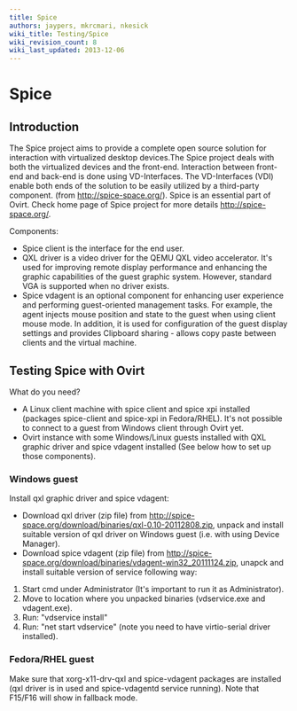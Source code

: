 ```yaml
---
title: Spice
authors: jaypers, mkrcmari, nkesick
wiki_title: Testing/Spice
wiki_revision_count: 8
wiki_last_updated: 2013-12-06
---
```


# Spice

## Introduction

The Spice project aims to provide a complete open source solution for interaction with virtualized desktop devices.The Spice project deals with both the virtualized devices and the front-end. Interaction between front-end and back-end is done using VD-Interfaces. The VD-Interfaces (VDI) enable both ends of the solution to be easily utilized by a third-party component. (from <http://spice-space.org/>). Spice is an essential part of Ovirt. Check home page of Spice project for more details <http://spice-space.org/>.

Components:

*   Spice client is the interface for the end user.
*   QXL driver is a video driver for the QEMU QXL video accelerator. It's used for improving remote display performance and enhancing the graphic capabilities of the guest graphic system. However, standard VGA is supported when no driver exists.
*   Spice vdagent is an optional component for enhancing user experience and performing guest-oriented management tasks. For example, the agent injects mouse position and state to the guest when using client mouse mode. In addition, it is used for configuration of the guest display settings and provides Clipboard sharing - allows copy paste between clients and the virtual machine.

## Testing Spice with Ovirt

What do you need?

*   A Linux client machine with spice client and spice xpi installed (packages spice-client and spice-xpi in Fedora/RHEL). It's not possible to connect to a guest from Windows client through Ovirt yet.
*   Ovirt instance with some Windows/Linux guests installed with QXL graphic driver and spice vdagent installed (See below how to set up those components).

### Windows guest

Install qxl graphic driver and spice vdagent:

*   Download qxl driver (zip file) from <http://spice-space.org/download/binaries/qxl-0.10-20112808.zip>, unpack and install suitable version of qxl driver on Windows guest (i.e. with using Device Manager).
*   Download spice vdagent (zip file) from <http://spice-space.org/download/binaries/vdagent-win32_20111124.zip>, unapck and install suitable version of service following way:

1.  Start cmd under Administrator (It's important to run it as Administrator).
2.  Move to location where you unpacked binaries (vdservice.exe and vdagent.exe).
3.  Run: "vdservice install"
4.  Run: "net start vdservice" (note you need to have virtio-serial driver installed).

### Fedora/RHEL guest

Make sure that xorg-x11-drv-qxl and spice-vdagent packages are installed (qxl driver is in used and spice-vdagentd service running). Note that F15/F16 will show in fallback mode.
